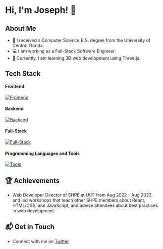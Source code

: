 # Hi, I'm Joseph! 👋

<!-- ![morch20's Stats](https://github-readme-stats.vercel.app/api?username=morch20&theme=vue-dark&show_icons=true&hide_border=true&count_private=true) -->

## About Me

<!--- I am pursuing a Master's degree in Computer Science from Georgia Tech, and recieved my Computer Science B.S. degree from the University of Central Florida. -->

<!-- As the owner of Maria Media LLC, I work as a freelance Software Engineer and also create online coding tutorial content. -->

- 🏫 I received a Computer Science B.S. degree from the University of Central Florida.
- 💻 I am working as a Full-Stack Software Engineer.
- 🌱 Currently, I am learning 3D web development using Three.js.

<!-- ## more ideas for format uhh...

- 🚀 Learning Full Stack Web Development
  - Exploring the ins and outs of React and Redux for dynamic front-end experiences.
  - Navigating through the world of React Router for seamless page transitions.
  - Styling with Tailwind CSS to create modern and responsive user interfaces.
  - Building server-side applications with Django, a powerful Python web framework.
  - Diving into PostgreSQL for efficient and scalable database management. -->


## Tech Stack

#### Frontend
[![Frontend](https://skillicons.dev/icons?i=js,html,css,react,figma,materialui,tailwind,threejs,typescript)](https://skillicons.dev)

#### Backend
[![Backend](https://skillicons.dev/icons?i=prisma,mongodb,dotnet,express,nodejs,mysql,postgres,redis)](https://skillicons.dev)

#### Full-Stack
[![Full-Stack](https://skillicons.dev/icons?i=nextjs)](https://skillicons.dev)

#### Programming Languages and Tools 
[![Tools](https://skillicons.dev/icons?i=docker,c,cs,electron,gitlab,java,jest,kafka,postman,py,ubuntu,selenium,vercel)](https://skillicons.dev)


 ## 🏆 Achievements

- Web Developer Director of SHPE at UCF from Aug 2022 - Aug 2023, and led workshops that teach other SHPE members about React, HTML/CSS, and JavaScript, and advise attendees about best practices in web development.


## 📬 Get in Touch

- Connect with me on [Twitter](https://twitter.com/introvertedbot)



<!--

Here are some ideas to get you started:

- 🔭 I’m currently working on ...
- 🌱 I’m currently learning ...
- 👯 I’m looking to collaborate on ...
- 🤔 I’m looking for help with ...
- 💬 Ask me about ...
- 📫 How to reach me: ...
- 😄 Pronouns: ...
- ⚡ Fun fact: ...
-->

